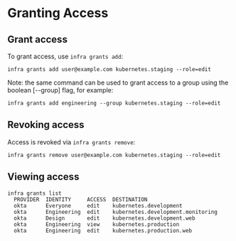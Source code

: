 # Granting Access

## Grant access

To grant access, use `infra grants add`:

```
infra grants add user@example.com kubernetes.staging --role=edit
```

Note: the same command can be used to grant access to a group using the boolean [--group] flag, for example:

```
infra grants add engineering --group kubernetes.staging --role=edit
```

## Revoking access

Access is revoked via `infra grants remove`:

```
infra grants remove user@example.com kubernetes.staging --role=edit
```

## Viewing access

```
infra grants list
  PROVIDER  IDENTITY     ACCESS  DESTINATION                   
  okta      Everyone     edit    kubernetes.development
  okta      Engineering  edit    kubernetes.development.monitoring  
  okta      Design       edit    kubernetes.development.web 
  okta      Engineering  view    kubernetes.production
  okta      Engineering  edit    kubernetes.production.web
```

